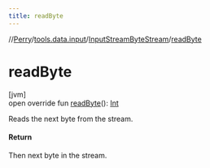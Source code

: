 ```yaml
---
title: readByte
---
```

//[Perry](../../../index.html)/[tools.data.input](../index.html)/[InputStreamByteStream](index.html)/[readByte](read-byte.html)



# readByte



[jvm]\
open override fun [readByte](read-byte.html)(): [Int](https://kotlinlang.org/api/latest/jvm/stdlib/kotlin/-int/index.html)



Reads the next byte from the stream.



#### Return



Then next byte in the stream.




